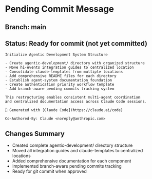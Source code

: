 # Pending Commit Message

## Branch: main
## Status: Ready for commit (not yet committed)

```
Initialize Agentic Development System Structure

- Create agentic-development/ directory with organized structure
- Move hi-events integration guides to centralized location  
- Consolidate claude-templates from multiple locations
- Add comprehensive README files for each directory
- Establish agent-system documentation foundation
- Create authentication priority workflow template
- Add branch-aware pending commits tracking system

This restructuring enables consistent multi-agent coordination
and centralized documentation access across Claude Code sessions.

🤖 Generated with [Claude Code](https://claude.ai/code)

Co-Authored-By: Claude <noreply@anthropic.com>
```

## Changes Summary
- Created complete agentic-development/ directory structure
- Moved all integration guides and claude-templates to centralized locations
- Added comprehensive documentation for each component
- Implemented branch-aware pending commits tracking
- Ready for git commit when approved
